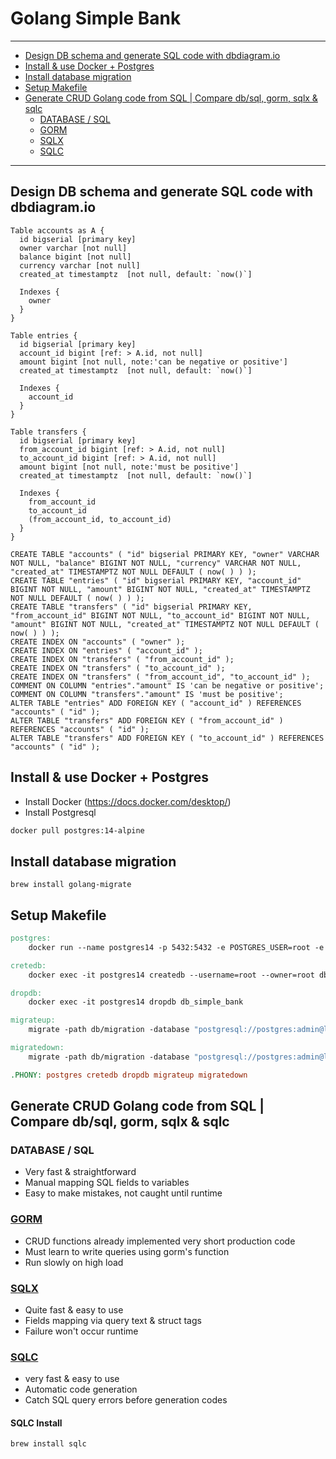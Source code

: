 # Golang Simple Bank

---------------------
* [Design DB schema and generate SQL code with dbdiagram.io](#design-db-schema-and-generate-sql-code-with-dbdiagramio)
* [Install & use Docker + Postgres](#install--use-docker--postgres)
* [Install database migration](#install-database-migration)
* [Setup Makefile](#setup-makefile)
* [Generate CRUD Golang code from SQL | Compare db/sql, gorm, sqlx & sqlc](#generate-crud-golang-code-from-sql--compare-dbsql-gorm-sqlx--sqlc)
  * [DATABASE / SQL](#database--sql) 
  * [GORM](#gorm)
  * [SQLX](#sqlx)
  * [SQLC](#sqlc)
_____________________

## Design DB schema and generate SQL code with dbdiagram.io
```
Table accounts as A {
  id bigserial [primary key]
  owner varchar [not null]
  balance bigint [not null]
  currency varchar [not null]
  created_at timestamptz  [not null, default: `now()`]
  
  Indexes {
    owner
  }
}

Table entries {
  id bigserial [primary key]
  account_id bigint [ref: > A.id, not null]
  amount bigint [not null, note:'can be negative or positive']
  created_at timestamptz  [not null, default: `now()`]

  Indexes {
    account_id
  }
}

Table transfers {
  id bigserial [primary key]
  from_account_id bigint [ref: > A.id, not null]
  to_account_id bigint [ref: > A.id, not null]
  amount bigint [not null, note:'must be positive']
  created_at timestamptz  [not null, default: `now()`]

  Indexes {
    from_account_id
    to_account_id
    (from_account_id, to_account_id)
  }
}

```
```postgresql
CREATE TABLE "accounts" ( "id" bigserial PRIMARY KEY, "owner" VARCHAR NOT NULL, "balance" BIGINT NOT NULL, "currency" VARCHAR NOT NULL, "created_at" TIMESTAMPTZ NOT NULL DEFAULT ( now( ) ) );
CREATE TABLE "entries" ( "id" bigserial PRIMARY KEY, "account_id" BIGINT NOT NULL, "amount" BIGINT NOT NULL, "created_at" TIMESTAMPTZ NOT NULL DEFAULT ( now( ) ) );
CREATE TABLE "transfers" ( "id" bigserial PRIMARY KEY, "from_account_id" BIGINT NOT NULL, "to_account_id" BIGINT NOT NULL, "amount" BIGINT NOT NULL, "created_at" TIMESTAMPTZ NOT NULL DEFAULT ( now( ) ) );
CREATE INDEX ON "accounts" ( "owner" );
CREATE INDEX ON "entries" ( "account_id" );
CREATE INDEX ON "transfers" ( "from_account_id" );
CREATE INDEX ON "transfers" ( "to_account_id" );
CREATE INDEX ON "transfers" ( "from_account_id", "to_account_id" );
COMMENT ON COLUMN "entries"."amount" IS 'can be negative or positive';
COMMENT ON COLUMN "transfers"."amount" IS 'must be positive';
ALTER TABLE "entries" ADD FOREIGN KEY ( "account_id" ) REFERENCES "accounts" ( "id" );
ALTER TABLE "transfers" ADD FOREIGN KEY ( "from_account_id" ) REFERENCES "accounts" ( "id" );
ALTER TABLE "transfers" ADD FOREIGN KEY ( "to_account_id" ) REFERENCES "accounts" ( "id" );
```

## Install & use Docker + Postgres
* Install Docker (https://docs.docker.com/desktop/)
* Install Postgresql 
```bash
docker pull postgres:14-alpine
```
## Install database migration
```shell
brew install golang-migrate
```
## Setup Makefile
```makefile
postgres:
	docker run --name postgres14 -p 5432:5432 -e POSTGRES_USER=root -e POSTGRES_PASSWORD=secret -d postgres:14-alpine

cretedb:
	docker exec -it postgres14 createdb --username=root --owner=root db_simple_bank

dropdb:
	docker exec -it postgres14 dropdb db_simple_bank

migrateup:
	migrate -path db/migration -database "postgresql://postgres:admin@localhost:5432/db_simple_bank?sslmode=disable" -verbose up

migratedown:
	migrate -path db/migration -database "postgresql://postgres:admin@localhost:5432/db_simple_bank?sslmode=disable" -verbose down

.PHONY: postgres cretedb dropdb migrateup migratedown
```

## Generate CRUD Golang code from SQL | Compare db/sql, gorm, sqlx & sqlc

### DATABASE / SQL
* Very fast & straightforward
* Manual mapping SQL fields to variables
* Easy to make mistakes, not caught until runtime

### [**GORM**](https://github.com/go-gorm/gorm)
* CRUD functions already implemented very short production code
* Must learn to write queries using gorm's function
* Run slowly on high load

### [**SQLX**](https://github.com/jmoiron/sqlx)
* Quite fast & easy to use
* Fields mapping via query text & struct tags
* Failure won't occur runtime

### [**SQLC**](https://github.com/sqlc-dev/sqlc)

* very fast & easy to use
* Automatic code generation
* Catch SQL query errors before generation codes

#### SQLC Install
```shell
brew install sqlc
```